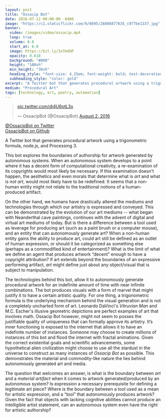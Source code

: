 ```yaml
---
layout: post
title: "Ossacip Bot"
date: 2016-07-12 00:00:00 -0400
image: "https://c1.staticflickr.com/9/8695/28808877635_c977be1337.jpg"
banner:
  video: /images/video/ossacip.mp4
  loop: true
  volume: 0.0
  start_at: 0.0
  image: https://bit.ly/3xTmdUP
  opacity: 0.618
  background: "#000"
  height: "100vh"
  min_height: "38vh"
  heading_style: "font-size: 4.25em; font-weight: bold; text-decoration: underline"
  subheading_style: "color: gold"
excerpt: "A Twitter bot that generates procedural artwork using a trigonometric formula, node.js, and Processing 3."
medium: "Procedural Art"
tags: [technology, art, poetry, automation]
---
```


<div class="tweet-wrap">
  <blockquote class="twitter-tweet" width="300px" data-lang="en"><p lang="und" dir="ltr"><a href="https://t.co/di4U6otL3x">pic.twitter.com/di4U6otL3x</a></p>&mdash; OssacipBot (@OssacipBot) <a href="https://twitter.com/OssacipBot/status/760396681397563392">August 2, 2016</a></blockquote> <script async src="//platform.twitter.com/widgets.js" charset="utf-8"></script>
</div>

[@OssacipBot on Twitter](https://twitter.com/OssacipBot)  
[OssacipBot on Github ](https://github.com/mbrav/OssacipBot)

A Twitter bot that generates procedural artwork using a trigonometric formula, node.js, and Processing 3.

This bot explores the boundaries of authorship for artwork generated by autonomous systems. When an autonomous system develops to a point where it has a decent form of computational creativity, a re-examination of its copyrights would most likely be necessary. If this examination doesn't happen, the aesthetics and even morals that determine what is *art* and what is *not art*, would most likely have to be redefined. It seems that a non-human entity might not relate to the traditional notions of a human-produced artifact.

On the other hand, we humans have drastically altered the mediums and technologies through which our artistry is expressed and conveyed. This can be demonstrated by the evolution of our art mediums -- what began with Neanderthal cave paintings, continues with the advent of digital and virtual art mediums of today. But is there a difference between a tool used as leverage for producing art (such as a paint brush or a computer mouse), and an entity that can autonomously generate art? When a non-human entity gains the ability to produce art, could art still be defined as an outlet of human expression, or should it be categorized as something else (perhaps as a commodified kind of entertainment)? What is the limit of what we define an agent that produces artwork “decent” enough to have a copyright attribution? If art extends beyond the boundaries of an expressive performing artifact, *art* might define just about any object/visual that is subject to manipulation.

The technologies behind this bot, allow it to autonomously generate procedural artwork for an indefinite amount of time with near infinite combinations. The bot produces visuals with a form of marvel that might justify it to have a certain artistic quality. For one thing, a trigonometric formula is the underlying mechanism behind the visual generation and is not a completely uncharted form of art. Leonardo DaVinci's *Vitruvian  Man* and M.C. Escher's illusive geometric depictions are perfect examples of art that involves math. Ossacip Bot however, might not seem to posses the justifiable quality of uniqueness that can formally approve its artistry. It’s inner functioning is exposed to the internet that allows it to have an indefinite number of instances. Someone may choose to create millions of instances of this bot and flood the internet with fractal animations. Given the correct existential goals and scientific advancements, some hypothetical alien civilization might choose to use all the stardust in the universe to construct as many instances of *Ossacip Bot* as possible. This demonstrates the material and commodity-like nature the lies behind autonomously generated art and media.

The question that welcomes an answer, is what is the boundary between *art* and a *material artifact* when it comes to artwork generated/produced by an autonomous system? Is expression a necessary prerequisite for defining a legitimate art piece? Where is the boundary between a tool used as a mean for artistic expression, and a “tool” that autonomously produces artwork? Given the fact that objects with lacking cognitive abilities cannot produce an intelligible artist statement, can an autonomous system even have the right for artistic authorship?

